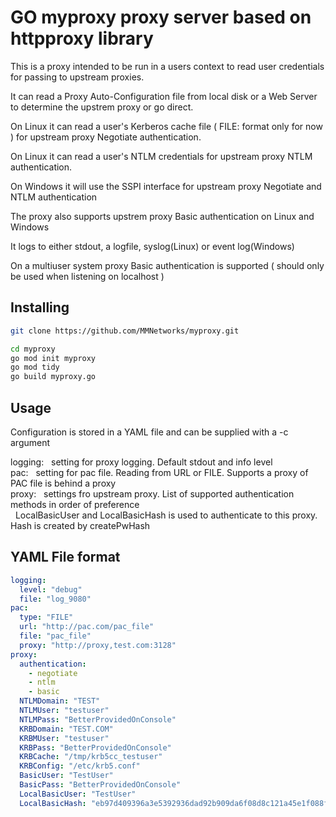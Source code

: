# GO myproxy proxy server based on httpproxy library

This is a proxy intended to be run in a users context to read user credentials for passing to upstream proxies. 

It can read a Proxy Auto-Configuration file from local disk or a Web Server to determine the upstrem proxy or go direct.

On Linux it can read a user's Kerberos cache file ( FILE: format only for now ) for upstream proxy Negotiate authentication. 

On Linux it can read a user's NTLM credentials for upstream proxy NTLM authentication.

On Windows it will use the SSPI interface for upstream proxy Negotiate and NTLM authentication

The proxy also supports upstrem proxy Basic authentication on Linux and Windows
 
It logs to either stdout, a logfile, syslog(Linux) or event log(Windows)

On a multiuser system proxy Basic authentication is supported ( should only be used when listening on localhost ) 

## Installing

```sh
git clone https://github.com/MMNetworks/myproxy.git

cd myproxy
go mod init myproxy
go mod tidy
go build myproxy.go
```
## Usage

Configuration is stored in a YAML file and can be supplied with a -c argument  

logging: &nbsp; setting for proxy logging. Default stdout and info level  
pac: &nbsp; setting for pac file. Reading from URL or FILE. Supports a proxy of PAC file is behind a proxy  
proxy: &nbsp; settings fro upstream proxy. List of supported authentication methods in order of preference  
       &nbsp; LocalBasicUser and LocalBasicHash is used to authenticate to this proxy. Hash is created by createPwHash  

## YAML File format

```yaml
logging:
  level: "debug"
  file: "log_9080"
pac:
  type: "FILE"
  url: "http://pac.com/pac_file"
  file: "pac_file"
  proxy: "http://proxy,test.com:3128"
proxy:
  authentication:
    - negotiate
    - ntlm
    - basic
  NTLMDomain: "TEST"
  NTLMUser: "testuser"
  NTLMPass: "BetterProvidedOnConsole"
  KRBDomain: "TEST.COM"
  KRBMUser: "testuser"
  KRBPass: "BetterProvidedOnConsole"
  KRBCache: "/tmp/krb5cc_testuser"
  KRBConfig: "/etc/krb5.conf"
  BasicUser: "TestUser"
  BasicPass: "BetterProvidedOnConsole"
  LocalBasicUser: "TestUser"
  LocalBasicHash: "eb97d409396a3e5392936dad92b909da6f08d8c121a45e1f088fe9768b0c0339"
```
